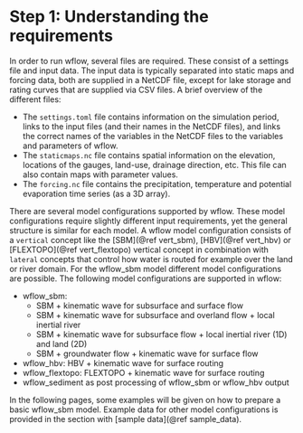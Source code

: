 # Step 1: Understanding the requirements

In order to run wflow, several files are required. These consist of a settings file and
input data. The input data is typically separated into static maps and forcing data, both
are supplied in a NetCDF file, except for lake storage and rating curves that are supplied
via CSV files. A brief overview of the different files:

 - The `settings.toml` file contains information on the simulation period, links to the
   input files (and their names in the NetCDF files), and links the correct names of the
   variables in the NetCDF files to the variables and parameters of wflow.
 - The `staticmaps.nc` file contains spatial information on the elevation, locations of the
   gauges, land-use, drainage direction, etc. This file can also contain maps with parameter
   values.
 - The `forcing.nc` file contains the precipitation, temperature and potential evaporation
   time series (as a 3D array). 

There are several model configurations supported by wflow. These model configurations
require slightly different input requirements, yet the general structure is similar for each
model. A wflow model configuration consists of a `vertical` concept like the [SBM](@ref
vert_sbm), [HBV](@ref vert_hbv) or [FLEXTOPO](@ref vert_flextopo) vertical concept in combination with `lateral` concepts
that control how water is routed for example over the land or river domain. For the
wflow\_sbm model different model configurations are possible. The following model
configurations are supported in wflow:

 - wflow\_sbm:
    - SBM + kinematic wave for subsurface and surface flow
    - SBM + kinematic wave for subsurface and overland flow + local inertial river
    - SBM + kinematic wave for subsurface flow + local inertial river (1D) and land (2D)
    - SBM + groundwater flow + kinematic wave for surface flow
 - wflow\_hbv: HBV + kinematic wave for surface routing
 - wflow\_flextopo: FLEXTOPO + kinematic wave for surface routing
 - wflow\_sediment as post processing of wflow\_sbm or wflow\_hbv output

In the following pages, some examples will be given on how to prepare a basic wflow\_sbm
model. Example data for other model configurations is provided in the section with [sample
data](@ref sample_data).